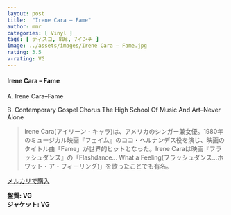 ```yaml
---
layout: post
title:  "Irene Cara – Fame"
author: mmr
categories: [ Vinyl ]
tags: [ ディスコ, 80s, 7インチ ]
image: ../assets/images/Irene Cara – Fame.jpg
rating: 3.5
v-rating: VG
---
```


#### Irene Cara – Fame

A. Irene Cara–Fame

B. Contemporary Gospel Chorus The High School Of Music And Art–Never Alone 

> Irene Cara(アイリーン・キャラ)は、アメリカのシンガー兼女優。1980年のミュージカル映画『フェイム』のココ・ヘルナンデス役を演じ、映画のタイトル曲「Fame」が世界的ヒットとなった。Irene Caraは映画『フラッシュダンス』の「Flashdance... What a Feeling(フラッシュダンス…ホワット・ア・フィーリング)」を歌ったことでも有名。

[メルカリで購入](https://jp.mercari.com/item/m65486063906)

<div class="mt-4 mb-4 d-flex align-items-center">
<strong class="mr-1">盤質: VG</strong>
</div>
<div class="mt-4 mb-4 d-flex align-items-center">
<strong class="mr-1">ジャケット: VG</strong>
</div>
